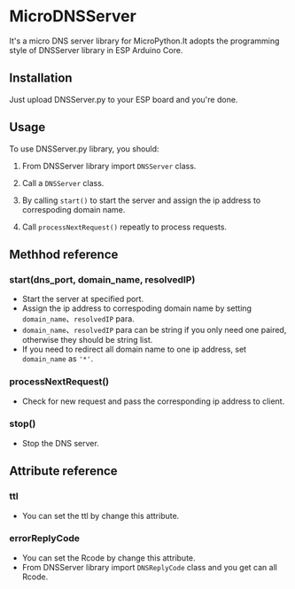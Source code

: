 # MicroDNSServer
It's a micro DNS server library for MicroPython.It adopts the programming style of DNSServer library in ESP Arduino Core.

## Installation
Just upload DNSServer.py to your ESP board and you're done.

## Usage
To use DNSServer.py library, you should:

1. From DNSServer library import `DNSServer` class.

2. Call a `DNSServer` class.

3. By calling `start()` to start the server and assign the ip address to correspoding domain name.

4. Call `processNextRequest()` repeatly to process requests.

## Methhod reference

### start(dns_port, domain_name, resolvedIP)
- Start the server at specified port.
- Assign the ip address to correspoding domain name by setting `domain_name`、`resolvedIP` para.
- `domain_name`、`resolvedIP` para can be string if you only need one paired, otherwise they should be string list.
- If you need to redirect all domain name to one ip address, set `domain_name` as `'*'`.

### processNextRequest()
- Check for new request and pass the corresponding ip address to client.

### stop()
- Stop the DNS server.

## Attribute reference

### ttl
- You can set the ttl by change this attribute.

### errorReplyCode
- You can set the Rcode by change this attribute.
- From DNSServer library import `DNSReplyCode` class and you get can all Rcode.


